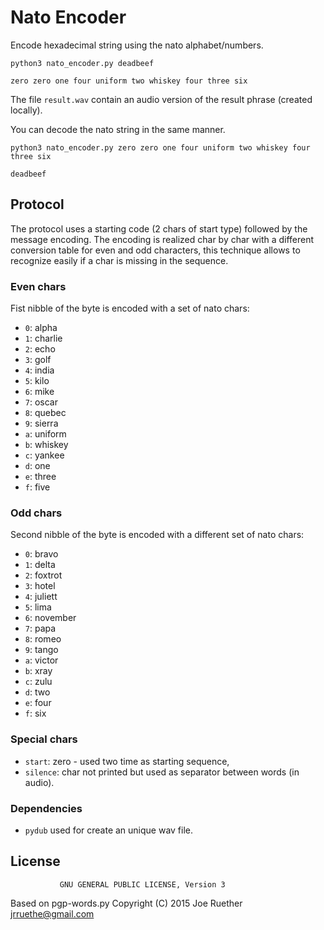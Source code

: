 # Nato Encoder

Encode hexadecimal string using the nato alphabet/numbers.

```
python3 nato_encoder.py deadbeef

zero zero one four uniform two whiskey four three six
```

The file `result.wav` contain an audio version of the result phrase (created locally).

You can decode the nato string in the same manner.

```
python3 nato_encoder.py zero zero one four uniform two whiskey four three six

deadbeef
```

## Protocol

The protocol uses a starting code (2 chars of start type) followed by the message encoding.
The encoding is realized char by char with a different conversion table for even and odd characters, this technique allows to recognize easily if a char is missing in the sequence.

### Even chars

Fist nibble of the byte is encoded with a set of nato chars:

- `0`: alpha
- `1`: charlie
- `2`: echo
- `3`: golf
- `4`: india
- `5`: kilo
- `6`: mike
- `7`: oscar
- `8`: quebec
- `9`: sierra
- `a`: uniform
- `b`: whiskey
- `c`: yankee
- `d`: one
- `e`: three
- `f`: five

### Odd chars

Second nibble of the byte is encoded with a different set of nato chars:

- `0`: bravo
- `1`: delta
- `2`: foxtrot
- `3`: hotel
- `4`: juliett
- `5`: lima
- `6`: november
- `7`: papa
- `8`: romeo
- `9`: tango
- `a`: victor
- `b`: xray
- `c`: zulu
- `d`: two
- `e`: four
- `f`: six

### Special chars

- `start`: zero - used two time as starting sequence,
- `silence`: char not printed but used as separator between words (in audio).

### Dependencies

- `pydub` used for create an unique wav file.

## License

               GNU GENERAL PUBLIC LICENSE, Version 3
Based on pgp-words.py Copyright (C) 2015 Joe Ruether jrruethe@gmail.com
